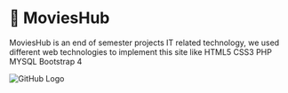  # :cinema: MoviesHub 
MoviesHub is an end of semester projects IT related technology, we used different web technologies to implement this site like HTML5 CSS3 PHP MYSQL Bootstrap 4

![GitHub Logo](https://imgbbb.com/images/2020/01/11/p1.jpg)
